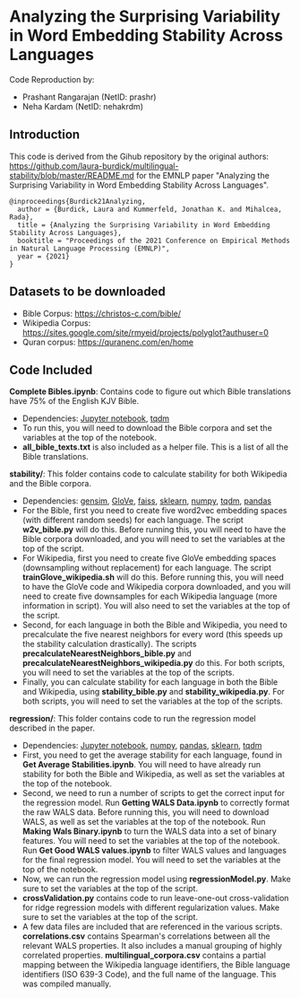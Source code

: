 
# Analyzing the Surprising Variability in Word Embedding Stability Across Languages
Code Reproduction by:
- Prashant Rangarajan (NetID: prashr)
- Neha Kardam (NetID: nehakrdm)

## Introduction
This code is derived from the Gihub repository by the original authors:  https://github.com/laura-burdick/multilingual-stability/blob/master/README.md
for the EMNLP paper "Analyzing the Surprising Variability in Word Embedding Stability Across Languages".
```
@inproceedings{Burdick21Analyzing,
  author = {Burdick, Laura and Kummerfeld, Jonathan K. and Mihalcea, Rada},
  title = {Analyzing the Surprising Variability in Word Embedding Stability Across Languages},
  booktitle = "Proceedings of the 2021 Conference on Empirical Methods in Natural Language Processing (EMNLP)",
  year = {2021}
}
```

## Datasets to be downloaded
- Bible Corpus: https://christos-c.com/bible/
- Wikipedia Corpus: https://sites.google.com/site/rmyeid/projects/polyglot?authuser=0
- Quran corpus: https://quranenc.com/en/home

## Code Included
**Complete Bibles.ipynb**: Contains code to figure out which Bible translations have 75% of the English KJV Bible.
- Dependencies: [Jupyter notebook](https://jupyter.org/), [tqdm](https://github.com/tqdm/tqdm)
- To run this, you will need to download the Bible corpora and set the variables at the top of the notebook.
- **all_bible_texts.txt** is also included as a helper file. This is a list of all the Bible translations.

**stability/**: This folder contains code to calculate stability for both Wikipedia and the Bible corpora.
- Dependencies: [gensim](https://radimrehurek.com/gensim/), [GloVe](https://nlp.stanford.edu/projects/glove/), [faiss](https://github.com/facebookresearch/faiss), [sklearn](https://scikit-learn.org/), [numpy](https://numpy.org/), [tqdm](https://github.com/tqdm/tqdm), [pandas](https://pandas.pydata.org/)
- For the Bible, first you need to create five word2vec embedding spaces (with different random seeds) for each language. The script **w2v_bible.py** will do this. Before running this, you will need to have the Bible corpora downloaded, and you will need to set the variables at the top of the script.
- For Wikipedia, first you need to create five GloVe embedding spaces (downsampling without replacement) for each language. The script **trainGlove_wikipedia.sh** will do this. Before running this, you will need to have the GloVe code and Wikipedia corpora downloaded, and you will need to create five downsamples for each Wikipedia language (more information in script). You will also need to set the variables at the top of the script.
- Second, for each language in both the Bible and Wikipedia, you need to precalculate the five nearest neighbors for every word (this speeds up the stability calculation drastically). The scripts **precalculateNearestNeighbors_bible.py** and **precalculateNearestNeighbors_wikipedia.py** do this. For both scripts, you will need to set the variables at the top of the scripts.
- Finally, you can calculate stability for each language in both the Bible and Wikipedia, using **stability_bible.py** and **stability_wikipedia.py**. For both scripts, you will need to set the variables at the top of the scripts.

**regression/**: This folder contains code to run the regression model described in the paper.
- Dependencies: [Jupyter notebook](https://jupyter.org/), [numpy](https://numpy.org/), [pandas](https://pandas.pydata.org/), [sklearn](https://scikit-learn.org/), [tqdm](https://github.com/tqdm/tqdm)
- First, you need to get the average stability for each language, found in **Get Average Stabilities.ipynb**. You will need to have already run stability for both the Bible and Wikipedia, as well as set the variables at the top of the notebook.
- Second, we need to run a number of scripts to get the correct input for the regression model. Run **Getting WALS Data.ipynb** to correctly format the raw WALS data. Before running this, you will need to download WALS, as well as set the variables at the top of the notebook. Run **Making Wals Binary.ipynb** to turn the WALS data into a set of binary features. You will need to set the variables at the top of the notebook. Run **Get Good WALS values.ipynb** to filter WALS values and languages for the final regression model. You will need to set the variables at the top of the notebook.
- Now, we can run the regression model using **regressionModel.py**. Make sure to set the variables at the top of the script.
- **crossValidation.py** contains code to run leave-one-out cross-validation for ridge regression models with different regularization values. Make sure to set the variables at the top of the script.
- A few data files are included that are referenced in the various scripts. **correlations.csv** contains Spearman's correlations between all the relevant WALS properties. It also includes a manual grouping of highly correlated properties. **multilingual_corpora.csv** contains a partial mapping between the Wikipedia language identifiers, the Bible language identifiers (ISO 639-3 Code), and the full name of the language. This was compiled manually.
